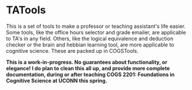# TATools
This is a set of tools to make a professor or teaching assistant's life easier. Some tools, like the office hours selector and grade emailer, are applicable to TA's in any field. Others, like the logical equivalence and deduction checker or the brain and hebbian learning tool, are more applicable to cognitive science. These are packed up in COGSTools.

**This is a work-in-progress. No guarantees about functionality, or elegance! I do plan to clean this all up, and provide more complete documentation, during or after teaching COGS 2201: Foundations in Cognitive Science at UCONN this spring.**
